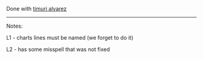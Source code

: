 Done with [timuri alvarez](https://github.com/TimuriAlvarez)

---

Notes:

L1 - charts lines must be named (we forget to do it)

L2 - has some misspell that was not fixed
